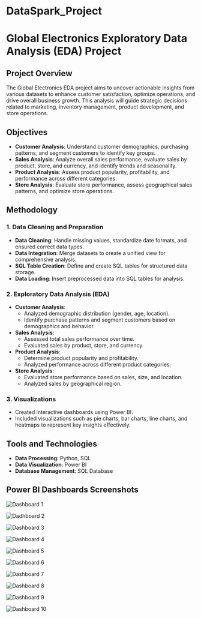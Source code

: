 # DataSpark_Project
# Global Electronics Exploratory Data Analysis (EDA) Project

## Project Overview

The Global Electronics EDA project aims to uncover actionable insights from various datasets to enhance customer satisfaction, optimize operations, and drive overall business growth. This analysis will guide strategic decisions related to marketing, inventory management, product development, and store operations.

## Objectives

- **Customer Analysis**: Understand customer demographics, purchasing patterns, and segment customers to identify key groups.
- **Sales Analysis**: Analyze overall sales performance, evaluate sales by product, store, and currency, and identify trends and seasonality.
- **Product Analysis**: Assess product popularity, profitability, and performance across different categories.
- **Store Analysis**: Evaluate store performance, assess geographical sales patterns, and optimize store operations.

## Methodology

### 1. Data Cleaning and Preparation
- **Data Cleaning**: Handle missing values, standardize date formats, and ensured correct data types.
- **Data Integration**: Merge datasets to create a unified view for comprehensive analysis.
- **SQL Table Creation**: Define and create SQL tables for structured data storage.
- **Data Loading**: Insert preprocessed data into SQL tables for analysis.

### 2. Exploratory Data Analysis (EDA)
- **Customer Analysis**:
  - Analyzed demographic distribution (gender, age, location).
  - Identify purchase patterns and segment customers based on demographics and behavior.
- **Sales Analysis**:
  - Assessed total sales performance over time.
  - Evaluated sales by product, store, and currency.
- **Product Analysis**:
  - Determine product popularity and profitability.
  - Analyzed performance across different product categories.
- **Store Analysis**:
  - Evaluated store performance based on sales, size, and location.
  - Analyzed sales by geographical region.

### 3. Visualizations
- Created interactive dashboards using Power BI.
- Included visualizations such as pie charts, bar charts, line charts, and heatmaps to represent key insights effectively.

## Tools and Technologies

- **Data Processing**: Python, SQL
- **Data Visualization**: Power BI
- **Database Management**: SQL Database

## Power BI Dashboards Screenshots

![Dashboard 1](https://github.com/user-attachments/assets/b672b336-cf71-4e7b-b618-3724d1a80314)

![Dadhboard 2](https://github.com/user-attachments/assets/3226e574-7a8d-4ce5-94c1-688f7ce38d88)

![Dashboard 3](https://github.com/user-attachments/assets/33ca5632-23fa-4f9f-aa5d-54cf3a7cc86d)

![Dashboard 4](https://github.com/user-attachments/assets/555c8624-7d9a-48ec-90a8-94696a25f876)

![Dashboard 5](https://github.com/user-attachments/assets/4da9eb3f-09ea-4ed1-affa-5c94bfb483f0)

![Dashboard 6](https://github.com/user-attachments/assets/2ae52e4f-ef96-4488-a9b0-36977fde8577)

![Dashboard 7](https://github.com/user-attachments/assets/c2f7e74f-fc7b-4001-854b-5e1991cb5d11)

![Dashboard 8](https://github.com/user-attachments/assets/d46b9b78-a0de-4bf5-9a09-61deedbcdb71)

![Dashboard 9](https://github.com/user-attachments/assets/39926e85-022b-49b5-867e-1d905abf7880)

![Dashboard 10](https://github.com/user-attachments/assets/bcd4f685-81b3-4580-a65c-ebc89a0d09ef)

